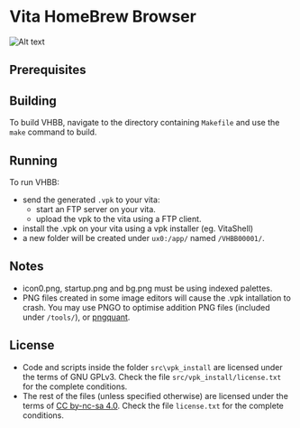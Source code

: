 # Vita HomeBrew Browser

![Alt text](http://www.playlight.com.au/vita/vhbb/info/icon.png "")

## Prerequisites



## Building

To build VHBB, navigate to the directory containing `Makefile` and use the `make` command to build.

## Running

To run VHBB:
- send the generated `.vpk` to your vita:
	- start an FTP server on your vita.
	- upload the vpk to the vita using a FTP client.
- install the .vpk on your vita using a vpk installer (eg. VitaShell)
- a new folder will be created under `ux0:/app/` named `/VHBB00001/`.

## Notes
- icon0.png, startup.png and bg.png must be using indexed palettes.
- PNG files created in some image editors will cause the .vpk intallation to crash.
	You may use PNGO to optimise addition PNG files (included under `/tools/`),
	or [pngquant](https://pngquant.org/).

## License

- Code and scripts inside the folder `src\vpk_install` are licensed under the terms of GNU GPLv3. Check the file `src/vpk_install/license.txt` for the complete conditions.
- The rest of the files (unless specified otherwise) are licensed under the terms of [CC by-nc-sa 4.0](https://creativecommons.org/licenses/by-nc-sa/4.0/). Check the file `license.txt` for the complete conditions.
